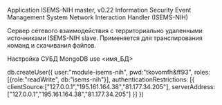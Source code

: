 Application ISEMS-NIH master, v0.22
Information Security Event Management System Network Interaction Handler (ISEMS-NIH)

Сервер сетевого взаимодействия с территориально удаленными источниками ISEMS-NIH slave.
Применяется для транслирования команд и скачивания файлов.

Настройка СУБД MongoDB
use <имя_БД>

db.createUser({
	user:"module-isems-nih", 
	pwd:"tkovomfh&ff93", 
	roles:[{role:"readWrite", db:"isems-nih"}], 
	authenticationRestrictions: [{
	    clientSource:["127.0.0.1","195.161.164.38","81.177.34.205"], 
	    serverAddress:["127.0.0.1","195.161.164.38","81.177.34.205"]
	}]
    })